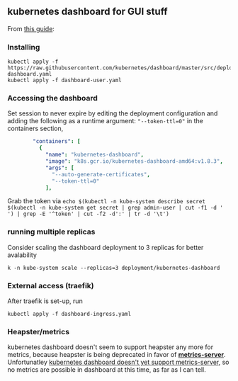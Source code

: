 ## kubernetes dashboard for GUI stuff

From [this guide](https://joshrendek.com/2018/04/kubernetes-on-bare-metal/):

### Installing

```shell
kubectl apply -f https://raw.githubusercontent.com/kubernetes/dashboard/master/src/deploy/recommended/kubernetes-dashboard.yaml
kubectl apply -f dashboard-user.yaml
```

### Accessing the dashboard

Set session to never expire by editing the deployment configuration and adding the following as a runtime argument: `"--token-ttl=0"` in the containers section,

```yaml
        "containers": [
          {
            "name": "kubernetes-dashboard",
            "image": "k8s.gcr.io/kubernetes-dashboard-amd64:v1.8.3",
            "args": [
              "--auto-generate-certificates",
              "--token-ttl=0"
            ],
```

Grab the token via `echo $(kubectl -n kube-system describe secret $(kubectl -n kube-system get secret | grep admin-user | cut -f1 -d ' ') | grep -E '^token' | cut -f2 -d':' | tr -d '\t')`

### running multiple replicas

Consider scaling the dashboard deployment to 3 replicas for better avalability

```shell
k -n kube-system scale --replicas=3 deployment/kubernetes-dashboard
```

### External access (traefik)

After traefik is set-up, run

```shell
kubectl apply -f dashboard-ingress.yaml
```

### Heapster/metrics

kubernetes dashboard doesn't seem to support heapster any more for metrics, because heapster is being deprecated in favor of [**metrics-server**](https://github.com/kubernetes-incubator/metrics-server).  Unfortunatley [kubernetes dashboard doesn't yet support metrics-server](https://github.com/kubernetes/dashboard/issues/2986), so no metrics are possible in dashboard at this time, as far as I can tell.